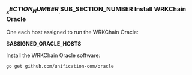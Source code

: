 ### $__SECTION_NUMBER__.$__SUB_SECTION_NUMBER__ Install WRKChain Oracle

One each host assigned to run the WRKChain Oracle:

$__ASSIGNED_ORACLE_HOSTS__

Install the WRKChain Oracle software:

```bash
go get github.com/unification-com/oracle
```
